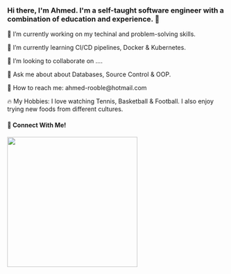 ### Hi there, I'm Ahmed. I'm a self-taught software engineer with a combination of education and experience. 👋

<p>🔭 I’m currently working on my techinal and problem-solving skills.</p>
<p>🌱 I’m currently learning CI/CD pipelines, Docker & Kubernetes.</p>
<p>🤝 I’m looking to collaborate on  ....</p>
<p>💬 Ask me about about Databases, Source Control & OOP.</p>
<p>📧 How to reach me: ahmed-rooble@hotmail.com</p>

<p> 🔥 My Hobbies: I love watching Tennis, Basketball & Football. I also enjoy trying new foods from different cultures.</p>

<h4>👏 Connect With Me!</h4>
<a href="https://linkedin.com/arooble">
<img src="https://cdn-icons-png.flaticon.com/512/174/174857.png" width="300px"></img></a>
                                      

<!--
**arooble/arooble** is a ✨ _special_ ✨ repository because its `README.md` (this file) appears on your GitHub profile.

Here are some ideas to get you started:

- 🔭 I’m currently working on ...
- 🌱 I’m currently learning ...
- 👯 I’m looking to collaborate on ...
- 🤔 I’m looking for help with ...
- 💬 Ask me about ...
- 📫 How to reach me: ...
- 😄 Pronouns: ...
- ⚡ Fun fact: ...
-->
